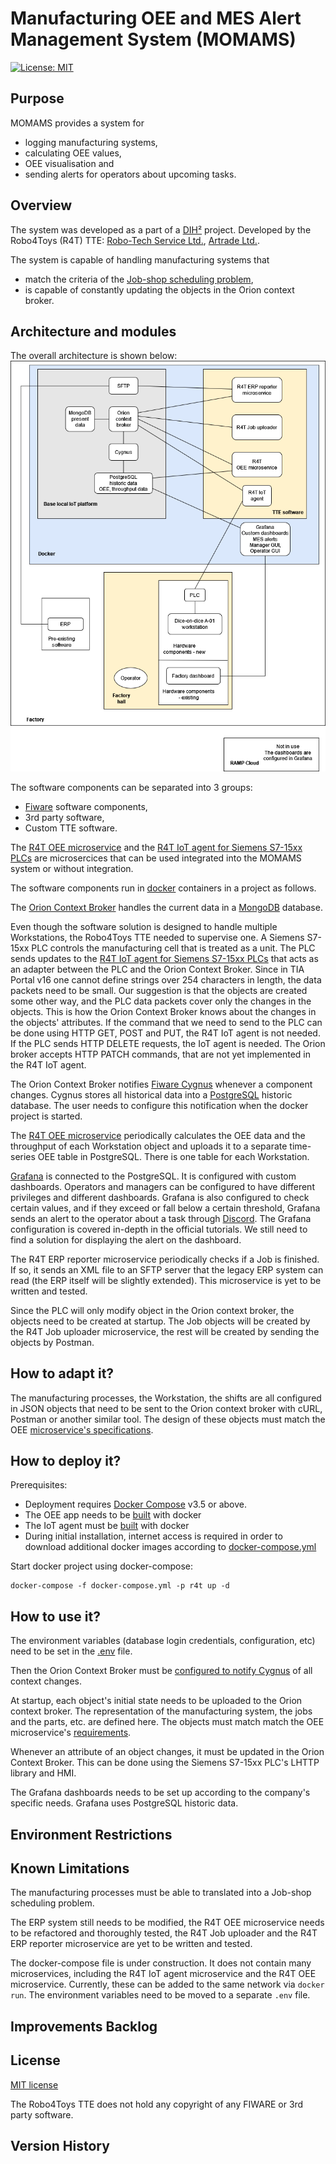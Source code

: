 # Manufacturing OEE and MES Alert Management System (MOMAMS)
[![License: MIT](https://img.shields.io/github/license/ramp-eu/TTE.project1.svg)](https://opensource.org/licenses/MIT)

## Purpose

MOMAMS provides a system for
- logging manufacturing systems,
- calculating OEE values,
- OEE visualisation and
- sending alerts for operators about upcoming tasks.

## Overview
The system was developed as a part of a  [DIH²](http://dih-squared.eu/) project.
Developed by the Robo4Toys (R4T) TTE: [Robo-Tech Service Ltd.](https://robo-tech.hu/en/), [Artrade Ltd.](https://shop.rubik.hu/en/).

The system is capable of handling manufacturing systems that
- match the criteria of the [Job-shop scheduling problem](https://en.wikipedia.org/wiki/Job-shop_scheduling),
- is capable of constantly updating the objects in the Orion context broker.

## Architecture and modules
The overall architecture is shown below: 
![MOMAMS architecture and modules](img/R4T.drawio.png)

The software components can be separated into 3 groups: 
- [Fiware](https://github.com/Fiware/tutorials.Getting-Started) software components,
- 3rd party software,
- Custom TTE software.

The [R4T OEE microservice](https://github.com/aviharos/oee) and the [R4T IoT agent for Siemens S7-15xx PLCs](https://github.com/aviharos/iotagent-http) are microsercices that can be used integrated into the MOMAMS system or without integration.

The software components run in [docker](https://www.docker.com/) containers in a project as follows.

The [Orion Context Broker](https://fiware-orion.readthedocs.io/en/master/) handles the current data in a [MongoDB](https://www.mongodb.com/) database.

Even though the software solution is designed to handle multiple Workstations, the Robo4Toys TTE needed to supervise one. A Siemens S7-15xx PLC controls the manufacturing cell that is treated as a unit. The PLC sends updates to the [R4T IoT agent for Siemens S7-15xx PLCs](https://github.com/aviharos/iotagent-http) that acts as an adapter between the PLC and the Orion Context Broker. Since in TIA Portal v16 one cannot define strings over 254 characters in length, the data packets need to be small. Our suggestion is that the objects are created some other way, and the PLC data packets cover only the changes in the objects. This is how the Orion Context Broker knows about the changes in the objects' attributes. If the command that we need to send to the PLC can be done using HTTP GET, POST and PUT, the R4T IoT agent is not needed. If the PLC sends HTTP DELETE requests, the IoT agent is needed. The Orion broker accepts HTTP PATCH commands, that are not yet implemented in the R4T IoT agent.

The Orion Context Broker notifies [Fiware Cygnus](https://github.com/FIWARE/tutorials.Historic-Context-Flume) whenever a component changes. Cygnus stores all historical data into a [PostgreSQL](https://www.postgresql.org/) historic database. The user needs to configure this notification when the docker project is started.

The [R4T OEE microservice](https://github.com/aviharos/oee) periodically calculates the OEE data and the throughput of each Workstation object and uploads it to a separate time-series OEE table in PostgreSQL. There is one table for each Workstation.

[Grafana](https://grafana.com/) is connected to the PostgreSQL. It is configured with custom dashboards. Operators and managers can be configured to have different privileges and different dashboards. Grafana is also configured to check certain values, and if they exceed or fall below a certain threshold, Grafana sends an alert to the operator about a task through [Discord](https://discord.com/). The Grafana configuration is covered in-depth in the official tutorials. We still need to find a solution for displaying the alert on the dashboard. 

The R4T ERP reporter microservice periodically checks if a Job is finished. If so, it sends an XML file to an SFTP server that the legacy ERP system can read (the ERP itself will be slightly extended). This microservice is yet to be written and tested.

Since the PLC will only modify object in the Orion context broker, the objects need to be created at startup. The Job objects will be created by the R4T Job uploader microservice, the rest will be created by sending the objects by Postman.

## How to adapt it?

The manufacturing processes, the Workstation, the shifts are all configured in JSON objects that need to be sent to the Orion context broker with cURL, Postman or another similar tool. The design of these objects must match the OEE [microservice's specifications](https://github.com/aviharos/oee#objects-in-the-orion-context-broker).

## How to deploy it?

Prerequisites:
 - Deployment requires [Docker Compose](https://docs.docker.com/compose/install/) v3.5 or above.
 - The OEE app needs to be [built](https://github.com/aviharos/oee#build) with docker
 - The IoT agent must be [built](https://github.com/aviharos/iotagent-http#build) with docker
 - During initial installation, internet access is required in order to download additional docker images according to [docker-compose.yml](docker-compose.yml)

Start docker project using docker-compose:

	docker-compose -f docker-compose.yml -p r4t up -d

## How to use it?

The environment variables (database login credentials, configuration, etc) need to be set in the [.env](.env) file.

Then the Orion Context Broker must be [configured to notify Cygnus](https://github.com/aviharos/oee#notifying-cygnus-of-all-context-changes) of all context changes.

At startup, each object's initial state needs to be uploaded to the Orion context broker. The representation of the manufacturing system, the jobs and the parts, etc. are defined here. The objects must match match the OEE microservice's [requirements](https://github.com/aviharos/oee#objects-in-the-orion-context-broker).

Whenever an attribute of an object changes, it must be updated in the Orion Context Broker. This can be done using the Siemens S7-15xx PLC's LHTTP library and HMI.

The Grafana dashboards needs to be set up according to the company's specific needs. Grafana uses PostgreSQL historic data.

## Environment Restrictions

## Known Limitations
The manufacturing processes must be able to translated into a Job-shop scheduling problem.

The ERP system still needs to be modified, the R4T OEE microservice needs to be refactored and thoroughly tested, the R4T Job uploader and the R4T ERP reporter microservice are yet to be written and tested.

The docker-compose file is under construction. It does not contain many microservices, including the R4T IoT agent microservice and the R4T OEE microservice. Currently, these can be added to the same network via `docker run`. The environment variables need to be moved to a separate `.env` file.

## Improvements Backlog

## License

[MIT license](LICENSE)

The Robo4Toys TTE does not hold any copyright of any FIWARE or 3rd party software.

## Version History

